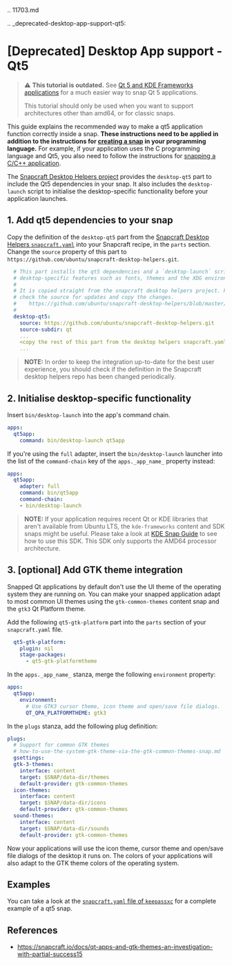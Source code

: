 .. 11703.md

.. _deprecated-desktop-app-support-qt5:

# [Deprecated] Desktop App support - Qt5

> ⚠ **This tutorial is outdated.** See [Qt 5 and KDE Frameworks applications](qt5-and-kde-frameworks-applications.md) for a much easier way to snap Qt 5 applications.
>
> This tutorial should only be used when you want to support architectures other than amd64, or for classic snaps.

This guide explains the recommended way to make a qt5 application function correctly inside a snap. **These instructions need to be applied in addition to the instructions for [creating a snap](creating-a-snap.md) in your programming language.** For example, if your application uses the C programming language and Qt5, you also need to follow the instructions for [snapping a C/C++ application](c-c-applications.md).

The [Snapcraft Desktop Helpers project](https://github.com/ubuntu/snapcraft-desktop-helpers) provides the `desktop-qt5` part to include the Qt5 dependencies in your snap. It also includes the `desktop-launch` script to initialise the desktop-specific functionality before your application launches.

## 1. Add qt5 dependencies to your snap

Copy the definition of the `desktop-qt5` part from the [Snapcraft Desktop Helpers `snapcraft.yaml`](https://github.com/ubuntu/snapcraft-desktop-helpers/blob/master/snapcraft.yaml) into your Snapcraft recipe, in the `parts` section. Change the `source` property of this part to `https://github.com/ubuntu/snapcraft-desktop-helpers.git`.

```yaml
  # This part installs the qt5 dependencies and a `desktop-launch` script to initialise
  # desktop-specific features such as fonts, themes and the XDG environment.
  #
  # It is copied straight from the snapcraft desktop helpers project. Please periodically
  # check the source for updates and copy the changes.
  #    https://github.com/ubuntu/snapcraft-desktop-helpers/blob/master/snapcraft.yaml
  #
  desktop-qt5:
    source: https://github.com/ubuntu/snapcraft-desktop-helpers.git
    source-subdir: qt
    ...
    <copy the rest of this part from the desktop helpers snapcraft.yaml>
    ...
```

> **NOTE:** In order to keep the integration up-to-date for the best user experience, you should check if the definition in the Snapcraft desktop helpers repo has been changed periodically.

## 2. Initialise desktop-specific functionality

Insert `bin/desktop-launch` into the app's command chain.

```yaml
apps:
  qt5app:
    command: bin/desktop-launch qt5app
```

If you're using the `full` adapter, insert the `bin/desktop-launch` launcher into the list of the `command-chain` key of the `apps._app_name_` property instead:

```yaml
apps:
  qt5app:
    adapter: full
    command: bin/qt5app
    command-chain:
    - bin/desktop-launch
```

> **NOTE:** If your application requires recent Qt or KDE libraries that aren't available from Ubuntu LTS, the `kde-frameworks` content and SDK snaps might be useful. Please take a look at [KDE Snap Guide](https://community.kde.org/Guidelines_and_HOWTOs/Snap) to see how to use this SDK. This SDK only supports the AMD64 processor architecture.

## 3. [optional] Add GTK theme integration

Snapped Qt applications by default don't use the UI theme of the operating system they are running on. You can make your snapped application adapt to most common UI themes using the `gtk-common-themes` content snap and the `gtk3` Qt Platform theme.

Add the following `qt5-gtk-platform` part into the `parts` section of your `snapcraft.yaml` file.

```yaml
  qt5-gtk-platform:
    plugin: nil
    stage-packages:
      - qt5-gtk-platformtheme
```

In the `apps._app_name_` stanza, merge the following `environment` property:

```yaml
apps:
  qt5app:
    environment:
      # Use GTK3 cursor theme, icon theme and open/save file dialogs.
      QT_QPA_PLATFORMTHEME: gtk3
```

In the `plugs` stanza, add the following plug definition:

```yaml
plugs:
  # Support for common GTK themes
  # how-to-use-the-system-gtk-theme-via-the-gtk-common-themes-snap.md
  gsettings:
  gtk-3-themes:
    interface: content
    target: $SNAP/data-dir/themes
    default-provider: gtk-common-themes
  icon-themes:
    interface: content
    target: $SNAP/data-dir/icons
    default-provider: gtk-common-themes
  sound-themes:
    interface: content
    target: $SNAP/data-dir/sounds
    default-provider: gtk-common-themes
```

Now your applications will use the icon theme, cursor theme and open/save file dialogs of the desktop it runs on. The colors of your applications will also adapt to the GTK theme colors of the operating system.

## Examples

You can take a look at the [`snapcraft.yaml` file of `keepassxc`](https://github.com/keepassxreboot/keepassxc/blob/develop/snap/snapcraft.yaml) for a complete example of a qt5 snap.

## References

- https://snapcraft.io/docs/qt-apps-and-gtk-themes-an-investigation-with-partial-success15